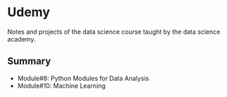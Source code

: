 # Udemy 
Notes and projects of the data science course taught by the data science academy.

## Summary

- Module#8: Python Modules for Data Analysis
- Module#10: Machine Learning
